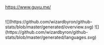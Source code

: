 <https://www.guyu.me/>

<br/>
![](https://github.com/wizardbyron/github-stats/blob/master/generated/overview.svg)
![](https://github.com/wizardbyron/github-stats/blob/master/generated/languages.svg)
</a>


